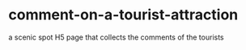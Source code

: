 # comment-on-a-tourist-attraction
a scenic spot H5 page that collects the  comments of the tourists
